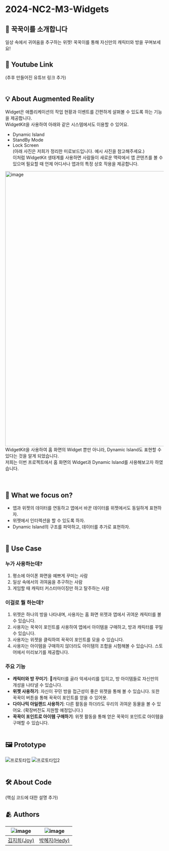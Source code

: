 # 2024-NC2-M3-Widgets

## 🐾 꾹꾹이를 소개합니다
일상 속에서 귀여움을 추구하는 위젯! 꾹꾹이를 통해 자신만의 캐릭터와 방을 꾸며보세요!

## 🎥 Youtube Link
(추후 만들어진 유튜브 링크 추가)
<br/>
<br/>
## 💡 About Augmented Reality
Widget은 애플리케이션의 작업 현황과 이벤트를 간편하게 살펴볼 수 있도록 하는 기능을 제공합니다.<br/> 
WidgetKit을 사용하여 아래와 같은 시스템에서도 이용할 수 있어요.
- Dynamic Island
- StandBy Mode
- Lock Screen <br/> 
(아래 사진은 저희가 정리한 미로보드입니다. 예시 사진을 참고해주세요.) <br/> 
이처럼 WidgetKit 생태계를 사용하면 사람들이 새로운 맥락에서 앱 콘텐츠를 볼 수 있으며 필요할 때 언제 어디서나 앱과의 특정 상호 작용을 제공합니다. <br/>
<img width="873" alt="image" src="https://github.com/DeveloperAcademy-POSTECH/2024-NC2-M3-Widgets/assets/66589666/f0cf36ce-e28b-462e-b846-e103b77f732a">
<br/>
WidgetKit을 사용하여 홈 화면의 Widget 뿐만 아니라, Dynamic Island도 표현할 수 있다는 것을 알게 되었습니다. <br/>
저희는 이번 프로젝트에서 홈 화면의 Widget과 Dynamic Island를 사용해보고자 하였습니다.<br/>
<br/><br/>

## 🎯 What we focus on? 
- 앱과 위젯의 데이터를 연동하고 앱에서 바꾼 데이터를 위젯에서도 동일하게 표현하자.
- 위젯에서 인터렉션을 할 수 있도록 하자.
- Dynamic Island의 구조를 파악하고, 데이터를 추가로 표현하자.
<br/><br/>

## 💼 Use Case
### 누가 사용하는데?
1. 평소에 아이폰 화면을 예쁘게 꾸미는 사람
2. 일상 속에서의 귀여움을 추구하는 사람
3. 게임할 때 캐릭터 커스터마이징만 하고 탈주하는 사람 <br/>

### 이걸로 뭘 하는데?
1. 위젯은 하나의 방을 나타내며, 사용자는 홈 화면 위젯과 앱에서 귀여운 캐릭터를 볼 수 있습니다.
2. 사용자는 꾹꾹이 포인트를 사용하여 앱에서 아이템을 구매하고, 방과 캐릭터를 꾸밀 수 있습니다.
3. 사용자는 위젯을 클릭하여 꾹꾹이 포인트를 모을 수 있습니다.
4. 사용자는 아이템을 구매하지 않더라도 아이템의 조합을 시험해볼 수 있습니다. 스토어에서 미리보기를 제공합니다. <br/>

### 주요 기능
- **캐릭터와 방 꾸미기**: 캐릭터를 골라 악세사리를 입히고, 방 아이템들로 자신만의 개성을 나타낼 수 있습니다.
- **위젯 사용하기**: 자신이 꾸민 방을 접근성이 좋은 위젯을 통해 볼 수 있습니다. 또한 꾹꾹이 버튼을 통해 꾹꾹이 포인트를 얻을 수 있어욧.
- **다이나믹 아일랜드 사용하기**: 다른 활동을 하더라도 우리의 귀여운 동물을 볼 수 있어요. (확장버전도 지원할 예정입니다.)
- **꾹꾹이 포인트로 아이템 구매하기**: 위젯 활동을 통해 얻은 꾹꾹이 포인트로 아이템을 구매할 수 있습니다.
<br/><br/>

## 🖼️ Prototype
![프로토타입](https://github.com/DeveloperAcademy-POSTECH/2024-NC2-M3-Widgets/assets/66589666/448ef8ce-de98-406f-b22c-d68282c6d9cf)
![프로토타입2](https://github.com/DeveloperAcademy-POSTECH/2024-NC2-M3-Widgets/assets/66589666/2a1deff1-3edd-4d12-9e1d-b57d424062f7)
<br/><br/>

## 🛠️ About Code
(핵심 코드에 대한 설명 추가)

## :people_hugging: Authors
|![image](https://avatars.githubusercontent.com/u/66589666?v=4)|![image](https://avatars.githubusercontent.com/u/167062043?v=4)|
|:-:|:-:|
|[김지희(Joy)](https://github.com/jihee-daily)|[박혜지(Hedy)](https://github.com/hyeparkc)|
